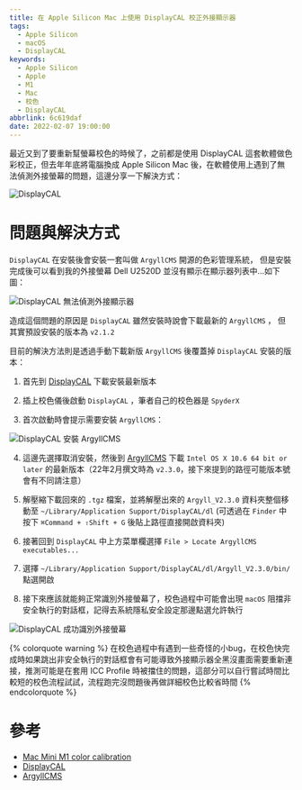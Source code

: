 ```yaml
---
title: 在 Apple Silicon Mac 上使用 DisplayCAL 校正外接顯示器
tags:
  - Apple Silicon
  - macOS
  - DisplayCAL
keywords:
  - Apple Silicon
  - Apple
  - M1
  - Mac
  - 校色
  - DisplayCAL
abbrlink: 6c619daf
date: 2022-02-07 19:00:00
---
```


最近又到了要重新幫螢幕校色的時候了，之前都是使用 DisplayCAL 這套軟體做色彩校正，但去年年底將電腦換成 Apple Silicon Mac 後，在軟體使用上遇到了無法偵測外接螢幕的問題，這邊分享一下解決方式：

![DisplayCAL](https://static.driftking.tw/2024/06/675f6086152e3d04ff0572c2d9968db7.png)

<!-- more -->

# 問題與解決方式

`DisplayCAL` 在安裝後會安裝一套叫做 `ArgyllCMS` 開源的色彩管理系統，
但是安裝完成後可以看到我的外接螢幕 Dell U2520D 並沒有顯示在顯示器列表中...如下圖：

![DisplayCAL 無法偵測外接顯示器](https://static.driftking.tw/2024/06/fd78c000cd271230e01d9fc52d2ccf05.png)

造成這個問題的原因是 `DisplayCAL` 雖然安裝時說會下載最新的 `ArgyllCMS` ，
但其實預設安裝的版本為 `v2.1.2`

目前的解決方法則是透過手動下載新版 `ArgyllCMS` 後覆蓋掉 `DisplayCAL` 安裝的版本：

1. 首先到 [DisplayCAL](https://displaycal.net/) 下載安裝最新版本

2. 插上校色儀後啟動 `DisplayCAL` ，筆者自己的校色器是 `SpyderX`

3. 首次啟動時會提示需要安裝 `ArgyllCMS`：

![DisplayCAL 安裝 ArgyllCMS](https://static.driftking.tw/2024/06/4cf7c4696443bfa66f69a0c201a88fad.png)

4. 這邊先選擇取消安裝，然後到 [ArgyllCMS](https://www.argyllcms.com/downloadmac.html) 下載 `Intel OS X 10.6 64 bit or later` 的最新版本（22年2月撰文時為 `v2.3.0`，接下來提到的路徑可能版本號會有不同請注意）

5. 解壓縮下載回來的 `.tgz` 檔案，並將解壓出來的 `Argyll_V2.3.0` 資料夾整個移動至 
`~/Library/Application Support/DisplayCAL/dl` (可透過在 `Finder` 中按下 `⌘Command + ⇧Shift + G` 後貼上路徑直接開啟資料夾)

6. 接著回到 `DisplayCAL` 中上方菜單欄選擇 `File > Locate ArgyllCMS executables...`

7. 選擇 `~/Library/Application Support/DisplayCAL/dl/Argyll_V2.3.0/bin/` 點選開啟

8. 接下來應該就能夠正常識別外接螢幕了，校色過程中可能會出現 `macOS` 阻擋非安全執行的對話框，記得去系統隱私安全設定那邊點選允許執行

![DisplayCAL 成功識別外接螢幕](https://static.driftking.tw/2024/06/c4bb12f1160dbd10a20b22dd7fe596c9.png)

{% colorquote warning %}
在校色過程中有遇到一些奇怪的小bug，在校色快完成時如果跳出非安全執行的對話框會有可能導致外接顯示器全黑沒畫面需要重新連接，推測可能是在套用 ICC Profile 時被擋住的問題，這部分可以自行嘗試時間比較短的校色流程試試，流程跑完沒問題後再做詳細校色比較省時間
{% endcolorquote %}

# 參考

- [Mac Mini M1 color calibration](https://www.reddit.com/r/macmini/comments/kembz2/mac_mini_m1_color_calibration/)
- [DisplayCAL](https://displaycal.net/)
- [ArgyllCMS](https://www.argyllcms.com/)